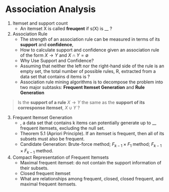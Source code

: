 # Association Analysis

1. Itemset and support count
   - An itemset X is called **freuqent** if s(X) is __ ?
2. Association Rule
   - The strength of an association rule can be measured in terms of its **support** and **confidence**,
   - How to calculate support and confidence given an association rule of the form $X \rightarrow Y$ and $X \cap Y = \emptyset$
   - Why Use Support and Confidence?
   - Assuming that neither the left nor the right-hand side of the rule is an empty set, the total number of possible rules, R, extracted from a data set that contains d items is ?
   - Association rule mining algorithms is to decompose the problem into two major subtasks: **Frequent Itemset Generation** and **Rule Generation**

> Is the **support of a rule** $X \rightarrow Y$ the same as the **support of its corresponse itemset**, $X \cup Y$ ?
3. Frequent Itemset Generation
   - , a data set that contains k items can potentially generate up to __ frequent itemsets, excluding the null set. 
   - Theorem 5.1 (Apriori Principle).
    If an itemset is frequent, then all of its subsets must also be frequent.
   - Candidate Generation: Brute-force method; $F_{k-1} \times F_1$ method; $F_{k-1} \times F_{k-1}$ method. 
4. Compact Representation of Frequent Itemsets
   - Maximal frequent itemset: do not contain the support information of their subsets. 
   - Closed frequent itemset
   - What are relationships among frequent, closed, closed frequent, and maximal frequent itemsets.


